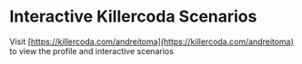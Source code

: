 # Interactive Killercoda Scenarios

Visit [https://killercoda.com/andreitoma](https://killercoda.com/andreitoma) to view the profile and interactive scenarios
